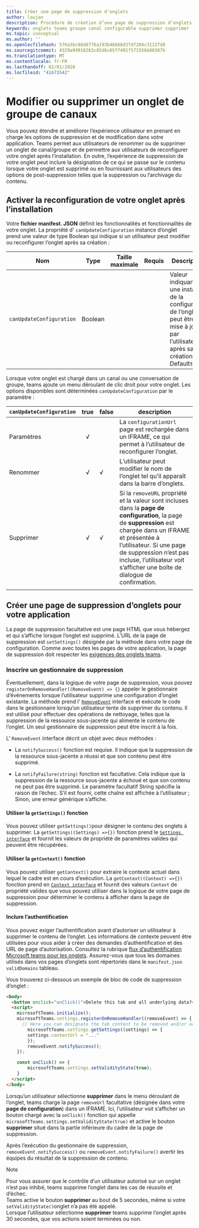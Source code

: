 ```yaml
---
title: Créer une page de suppression d’onglets
author: laujan
description: Procédure de création d’une page de suppression d’onglets
keywords: onglets teams groupe canal configurable supprimer supprimer
ms.topic: conceptual
ms.author: ''
ms.openlocfilehash: 576a3bc88d8776a193b48868d37df204c3112fd8
ms.sourcegitcommit: 4329a94918263c85d6c65ff401f571556b80307b
ms.translationtype: MT
ms.contentlocale: fr-FR
ms.lasthandoff: 02/01/2020
ms.locfileid: "41673542"
---
```

# <a name="modify-or-remove-a-channel-group-tab"></a>Modifier ou supprimer un onglet de groupe de canaux

Vous pouvez étendre et améliorer l’expérience utilisateur en prenant en charge les options de suppression et de modification dans votre application. Teams permet aux utilisateurs de renommer ou de supprimer un onglet de canal/groupe et de permettre aux utilisateurs de reconfigurer votre onglet après l’installation. En outre, l’expérience de suppression de votre onglet peut inclure la désignation de ce qui se passe sur le contenu lorsque votre onglet est supprimé ou en fournissant aux utilisateurs des options de post-suppression telles que la suppression ou l’archivage du contenu.

## <a name="enable-your-tab-to-be-reconfigured-after-installation"></a>Activer la reconfiguration de votre onglet après l’installation

Votre **fichier manifest. JSON** définit les fonctionnalités et fonctionnalités de votre onglet. La propriété d' `canUpdateConfiguration` instance d’onglet prend une valeur de type Boolean qui indique si un utilisateur peut modifier ou reconfigurer l’onglet après sa création :

|Nom| Type| Taille maximale | Requis | Description|
|---|---|---|---|---|
|`canUpdateConfiguration`|Boolean|||Valeur indiquant si une instance de la configuration de l’onglet peut être mise à jour par l’utilisateur après sa création. Default`true`|

Lorsque votre onglet est chargé dans un canal ou une conversation de groupe, teams ajoute un menu déroulant de clic droit pour votre onglet. Les options disponibles sont déterminées `canUpdateConfiguration` par le paramètre :

| `canUpdateConfiguration`| true   | false | description |
| ----------------------- | :----: | ----- | ----------- |
|     Paramètres            |   √    |       |La `configurationUrl` page est rechargée dans un IFRAME, ce qui permet à l’utilisateur de reconfigurer l’onglet.  |
|     Renommer              |   √    |   √   | L’utilisateur peut modifier le nom de l’onglet tel qu’il apparaît dans la barre d’onglets.          |
|     Supprimer              |   √    |   √   |  Si la `removeURL` propriété et la valeur sont incluses dans la **page de configuration**, la page de **suppression** est chargée dans un IFRAME et présentée à l’utilisateur. Si une page de suppression n’est pas incluse, l’utilisateur voit s’afficher une boîte de dialogue de confirmation.          |
|||||

## <a name="create-a-tab-removal-page-for-your-application"></a>Créer une page de suppression d’onglets pour votre application

La page de suppression facultative est une page HTML que vous hébergez et qui s’affiche lorsque l’onglet est supprimé. L’URL de la page de suppression est `setSettings()` désignée par la méthode dans votre page de configuration. Comme avec toutes les pages de votre application, la page de suppression doit respecter les [exigences des onglets teams](~/tabs/how-to/add-tab.md).

### <a name="register-a-remove-handler"></a>Inscrire un gestionnaire de suppression

Éventuellement, dans la logique de votre page de suppression, vous pouvez `registerOnRemoveHandler((RemoveEvent) => {}` appeler le gestionnaire d’événements lorsque l’utilisateur supprime une configuration d’onglet existante. La méthode prend l' [`RemoveEvent`](/javascript/api/@microsoft/teams-js/microsoftteams.settings.removeevent?view=msteams-client-js-latest) interface et exécute le code dans le gestionnaire lorsqu’un utilisateur tente de supprimer du contenu. Il est utilisé pour effectuer des opérations de nettoyage, telles que la suppression de la ressource sous-jacente qui alimente le contenu de l’onglet. Un seul gestionnaire de suppression peut être inscrit à la fois.

L' `RemoveEvent` interface décrit un objet avec deux méthodes :

* La `notifySuccess()` fonction est requise. Il indique que la suppression de la ressource sous-jacente a réussi et que son contenu peut être supprimé.

* La `notifyFailure(string)` fonction est facultative. Cela indique que la suppression de la ressource sous-jacente a échoué et que son contenu ne peut pas être supprimé. Le paramètre facultatif String spécifie la raison de l’échec. S’il est fourni, cette chaîne est affichée à l’utilisateur ; Sinon, une erreur générique s’affiche.

#### <a name="use-the-getsettings-function"></a>Utiliser la `getSettings()` fonction

Vous pouvez utiliser `getSettings()`pour désigner le contenu des onglets à supprimer. La `getSettings((Settings) =>{})` fonction prend le [`Settings interface`](/javascript/api/@microsoft/teams-js/microsoftteams.settings.settings?view=msteams-client-js-latest) et fournit les valeurs de propriété de paramètres valides qui peuvent être récupérées.

#### <a name="use-the-getcontext-function"></a>Utiliser la `getContext()` fonction

Vous pouvez utiliser `getContext()` pour extraire le contexte actuel dans lequel le cadre est en cours d’exécution. La `getContext((Context) =>{})` fonction prend en [`Context interface`](/javascript/api/@microsoft/teams-js/microsoftteams.context?view=msteams-client-js-latest) et fournit des valeurs `Context` de propriété valides que vous pouvez utiliser dans la logique de votre page de suppression pour déterminer le contenu à afficher dans la page de suppression.

#### <a name="include-authentication"></a>Inclure l’authentification

Vous pouvez exiger l’authentification avant d’autoriser un utilisateur à supprimer le contenu de l’onglet. Les informations de contexte peuvent être utilisées pour vous aider à créer des demandes d’authentification et des URL de page d’autorisation. Consultez la rubrique [flux d’authentification Microsoft teams pour les onglets](~/tabs/how-to/authentication/auth-flow-tab.md). Assurez-vous que tous les domaines utilisés dans vos pages d’onglets sont répertoriés dans le `manifest.json` `validDomains` tableau.

Vous trouverez ci-dessous un exemple de bloc de code de suppression d’onglet :

```html
<body>
  <button onclick="onClick()">Delete this tab and all underlying data?</button>
  <script>
    microsoftTeams.initialize();
    microsoftTeams.settings.registerOnRemoveHandler((removeEvent) => {
      // Here you can designate the tab content to be removed and/or archived.
        microsoftTeams.settings.getSettings((settings) => {
        settings.contentUrl = "..."
        });
        removeEvent.notifySuccess();
    });

    const onClick() => {
        microsoftTeams.settings.setValidityState(true);
    }
  </script>
</body>

```

Lorsqu’un utilisateur sélectionne **supprimer** dans le menu déroulant de l’onglet, teams charge la page `removeUrl` facultative (désignée dans votre **page de configuration**) dans un IFRAME. Ici, l’utilisateur voit s’afficher un bouton chargé avec la `onClick()` fonction qui appelle `microsoftTeams.settings.setValidityState(true)` et active le bouton **supprimer** situé dans la partie inférieure du cadre de la page de suppression.

Après l’exécution du gestionnaire de suppression, `removeEvent.notifySuccess()` ou `removeEvent.notifyFailure()` avertir les équipes du résultat de la suppression de contenu.

>[!NOTE]
>Pour vous assurer que le contrôle d’un utilisateur autorisé sur un onglet n’est pas inhibé, teams supprime l’onglet dans les cas de réussite et d’échec. \
>Teams active le bouton **supprimer** au bout de 5 secondes, même si votre `setValidityState()`onglet n’a pas été appelé. \
>Lorsque l’utilisateur sélectionne **supprimer** teams supprime l’onglet après 30 secondes, que vos actions soient terminées ou non.
